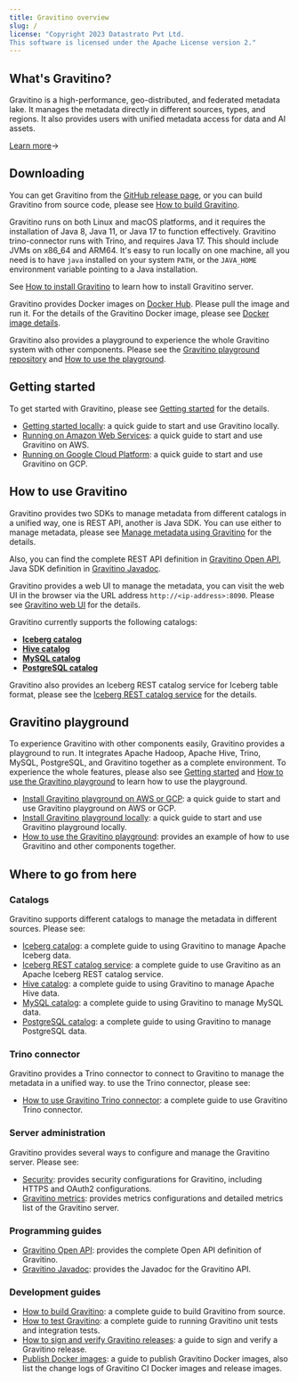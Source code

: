 ```yaml
---
title: Gravitino overview
slug: /
license: "Copyright 2023 Datastrato Pvt Ltd.
This software is licensed under the Apache License version 2."
---
```


## What's Gravitino?

Gravitino is a high-performance, geo-distributed, and federated metadata lake. It manages the
metadata directly in different sources, types, and regions. It also provides users with unified
metadata access for data and AI assets.

[Learn more](./overview.md)&rarr;

## Downloading

You can get Gravitino from the [GitHub release page](https://github.com/datastrato/gravitino/releases),
or you can build Gravitino from source code, please see [How to build Gravitino](./how-to-build.md).

Gravitino runs on both Linux and macOS platforms, and it requires the installation of Java 8, Java 11, or Java 17 to function effectively. Gravitino trino-connector runs with
Trino, and requires Java 17. This should include JVMs on x86_64 and
ARM64. It's easy to run locally on one machine, all you need is to have `java` installed on
your system `PATH`, or the `JAVA_HOME` environment variable pointing to a Java installation.

See [How to install Gravitino](./how-to-install.md) to learn how to install Gravitino server.

Gravitino provides Docker images on [Docker Hub](https://hub.docker.com/u/datastrato).
Please pull the image and run it. For the details of the Gravitino Docker image, please see
[Docker image details](./docker-image-details.md).

Gravitino also provides a playground to experience the whole Gravitino system with other components.
Please see the [Gravitino playground repository](https://github.com/datastrato/gravitino-playground)
and [How to use the playground](./how-to-use-the-playground.md).

## Getting started

To get started with Gravitino, please see [Getting started](./getting-started.md) for the details.

* [Getting started locally](./getting-started.md#getting-started-locally): a quick guide to start
  and use Gravitino locally.
* [Running on Amazon Web Services](./getting-started.md#getting-started-on-amazon-web-services): a
  quick guide to start and use Gravitino on AWS.
* [Running on Google Cloud Platform](./getting-started.md#getting-started-on-google-cloud-platform):
  a quick guide to start and use Gravitino on GCP.

## How to use Gravitino

Gravitino provides two SDKs to manage metadata from different catalogs in a unified way, one is
REST API, another is Java SDK. You can use either to manage metadata, please see
[Manage metadata using Gravitino](./manage-metadata-using-gravitino.md) for the details.

Also, you can find the complete REST API definition in
[Gravitino Open API](./api/rest/gravitino-rest-api),
Java SDK definition in [Gravitino Javadoc](pathname:///docs/0.4.0/api/java/index.html).

Gravitino provides a web UI to manage the metadata, you can visit the web UI in the browser via
the URL address `http://<ip-address>:8090`. Please see [Gravitino web UI](./webui.md) for the details.

Gravitino currently supports the following catalogs:

* [**Iceberg catalog**](./lakehouse-iceberg-catalog.md)
* [**Hive catalog**](./apache-hive-catalog.md)
* [**MySQL catalog**](./jdbc-mysql-catalog.md)
* [**PostgreSQL catalog**](./jdbc-postgresql-catalog.md)

Gravitino also provides an Iceberg REST catalog service for Iceberg table format, please see the
[Iceberg REST catalog service](./iceberg-rest-service.md) for the details.

## Gravitino playground

To experience Gravitino with other components easily, Gravitino provides a playground to run. It
integrates Apache Hadoop, Apache Hive, Trino, MySQL, PostgreSQL, and Gravitino together as a
complete environment. To experience the whole features, please also see
[Getting started](./getting-started.md) and [How to use the Gravitino playground](./how-to-use-the-playground.md)
to learn how to use the playground.

* [Install Gravitino playground on AWS or GCP](./getting-started.md#installing-gravitino-playground-on-aws-or-google-cloud-platform):
  a quick guide to start and use Gravitino playground on AWS or GCP.
* [Install Gravitino playground locally](./getting-started.md#installing-gravitino-playground-locally):
  a quick guide to start and use Gravitino playground locally.
* [How to use the Gravitino playground](./how-to-use-the-playground.md): provides an example of how
  to use Gravitino and other components together.

## Where to go from here

### Catalogs

Gravitino supports different catalogs to manage the metadata in different sources. Please see:

* [Iceberg catalog](./lakehouse-iceberg-catalog.md): a complete guide to using Gravitino to
  manage Apache Iceberg data.
* [Iceberg REST catalog service](./iceberg-rest-service.md): a
  complete guide to use Gravitino as an Apache Iceberg REST catalog service.
* [Hive catalog](./apache-hive-catalog.md): a complete guide to using Gravitino to manage Apache Hive data.
* [MySQL catalog](./jdbc-mysql-catalog.md): a complete guide to using Gravitino to manage MySQL data.
* [PostgreSQL catalog](./jdbc-postgresql-catalog.md): a complete guide to using Gravitino to manage PostgreSQL data.

### Trino connector

Gravitino provides a Trino connector to connect to Gravitino to manage the metadata in a unified
way. to use the Trino connector, please see:

* [How to use Gravitino Trino connector](./trino-connector/index.md): a complete guide to use Gravitino
  Trino connector.

### Server administration

Gravitino provides several ways to configure and manage the Gravitino server. Please see:

* [Security](./security.md): provides security configurations for Gravitino, including HTTPS
  and OAuth2 configurations.
* [Gravitino metrics](./metrics.md): provides metrics configurations and detailed metrics list
  of the Gravitino server.

### Programming guides

* [Gravitino Open API](./api/rest/gravitino-rest-api): provides the complete Open API definition of
  Gravitino.
* [Gravitino Javadoc](pathname:///docs/0.4.0/api/java/index.html): provides the Javadoc for the Gravitino API.

### Development guides

* [How to build Gravitino](./how-to-build.md): a complete guide to build Gravitino from
  source.
* [How to test Gravitino](./how-to-test.md): a complete guide to running Gravitino unit tests and
  integration tests.
* [How to sign and verify Gravitino releases](./how-to-sign-releases.md): a guide to sign and verify
  a Gravitino release.
* [Publish Docker images](./publish-docker-images.md): a guide to publish Gravitino Docker images,
  also list the change logs of Gravitino CI Docker images and release images.
